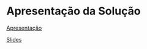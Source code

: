 # Apresentação da Solução


[Apresentação](https://www.youtube.com/watch?v=a4CUzYcCEWQ)

[Slides](https://github.com/ICEI-PUC-Minas-PMV-SInt/pmv-sint-2023-1-e5-proj-mov-t1-grupo-2-projetos/files/11861250/Adopter.dans.les.Ardennes.1.pptx)
